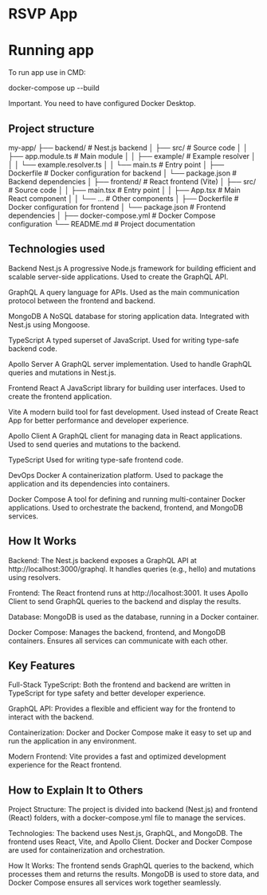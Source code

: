 # RSVP App

# Running app

To run app use in CMD:

docker-compose up --build

Important. You need to have configured Docker Desktop.

## Project structure

my-app/
├── backend/ # Nest.js backend
│ ├── src/ # Source code
│ │ ├── app.module.ts # Main module
│ │ ├── example/ # Example resolver
│ │ │ └── example.resolver.ts
│ │ └── main.ts # Entry point
│ ├── Dockerfile # Docker configuration for backend
│ └── package.json # Backend dependencies
│
├── frontend/ # React frontend (Vite)
│ ├── src/ # Source code
│ │ ├── main.tsx # Entry point
│ │ ├── App.tsx # Main React component
│ │ └── ... # Other components
│ ├── Dockerfile # Docker configuration for frontend
│ └── package.json # Frontend dependencies
│
├── docker-compose.yml # Docker Compose configuration
└── README.md # Project documentation

## Technologies used

Backend
Nest.js
A progressive Node.js framework for building efficient and scalable server-side applications.
Used to create the GraphQL API.

GraphQL
A query language for APIs.
Used as the main communication protocol between the frontend and backend.

MongoDB
A NoSQL database for storing application data.
Integrated with Nest.js using Mongoose.

TypeScript
A typed superset of JavaScript.
Used for writing type-safe backend code.

Apollo Server
A GraphQL server implementation.
Used to handle GraphQL queries and mutations in Nest.js.

Frontend
React
A JavaScript library for building user interfaces.
Used to create the frontend application.

Vite
A modern build tool for fast development.
Used instead of Create React App for better performance and developer experience.

Apollo Client
A GraphQL client for managing data in React applications.
Used to send queries and mutations to the backend.

TypeScript
Used for writing type-safe frontend code.

DevOps
Docker
A containerization platform.
Used to package the application and its dependencies into containers.

Docker Compose
A tool for defining and running multi-container Docker applications.
Used to orchestrate the backend, frontend, and MongoDB services.

## How It Works

Backend:
The Nest.js backend exposes a GraphQL API at http://localhost:3000/graphql.
It handles queries (e.g., hello) and mutations using resolvers.

Frontend:
The React frontend runs at http://localhost:3001.
It uses Apollo Client to send GraphQL queries to the backend and display the results.

Database:
MongoDB is used as the database, running in a Docker container.

Docker Compose:
Manages the backend, frontend, and MongoDB containers.
Ensures all services can communicate with each other.

## Key Features

Full-Stack TypeScript:
Both the frontend and backend are written in TypeScript for type safety and better developer experience.

GraphQL API:
Provides a flexible and efficient way for the frontend to interact with the backend.

Containerization:
Docker and Docker Compose make it easy to set up and run the application in any environment.

Modern Frontend:
Vite provides a fast and optimized development experience for the React frontend.

## How to Explain It to Others

Project Structure:
The project is divided into backend (Nest.js) and frontend (React) folders, with a docker-compose.yml file to manage the services.

Technologies:
The backend uses Nest.js, GraphQL, and MongoDB.
The frontend uses React, Vite, and Apollo Client.
Docker and Docker Compose are used for containerization and orchestration.

How It Works:
The frontend sends GraphQL queries to the backend, which processes them and returns the results.
MongoDB is used to store data, and Docker Compose ensures all services work together seamlessly.
